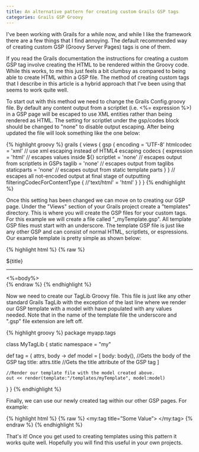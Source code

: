```yaml
---
title: An alternative pattern for creating custom Grails GSP tags
categories: Grails GSP Groovy
---
```


I've been working with Grails for a while now, and while I like the framework there
are a few things that I find annoying. The default recommended way of creating
custom GSP (Groovy Server Pages) tags is one of them.

If you read the Grails documentation the instructions for creating a custom GSP tag
 involve creating the HTML to be rendered within the Groovy code. While this works,
 to me this just feels a bit clumbsy as compared to being able to create HTML within
  a GSP file. The method of creating custom tags that I describe in this article is
  a hybrid approach that I've been using that seems to work quite well.

To start out with this method we need to change the Grails Config.groovy file. By
default any content output from a scriptlet (i.e. <%= expression %>) in a GSP page
will be escaped to use XML entities rather than being rendered as HTML. The setting
for scriptlet under the gsp/codes block should be changed to "none" to disable output
escaping. After being updated the file will look something like the one below:

{% highlight groovy %}
grails {
  views {
    gsp {
      encoding = 'UTF-8'
      htmlcodec = 'xml' // use xml escaping instead of HTML4 escaping
      codecs {
        expression = 'html' // escapes values inside ${}
        scriptlet = 'none' // escapes output from scriptlets in GSPs
        taglib = 'none' // escapes output from taglibs
        staticparts = 'none' // escapes output from static template parts
      }
    }
    // escapes all not-encoded output at final stage of outputting
    filteringCodecForContentType {
        //'text/html' = 'html'
    }
  }
}
{% endhighlight %}

Once this setting has been changed we can move on to creating our GSP page. Under
the "Views" section of your Grails project create a "templates" directory. This
is where you will create the GSP files for your custom tags. For this example we
will create a file called "\_myTemplate.gsp". All template GSP files must start
with an underscore. The template GSP file is just like any other GSP and can
consist of normal HTML, scriptlets, or espressions. Our example template is pretty
simple as shown below:

{% highlight html %}
{% raw %}
<div>
  ${title}
  <hr />
  <%=body%>
</div>
{% endraw %}
{% endhighlight %}

Now we need to create our TagLib Groovy file. This file is just like any other
standard Grails TagLib with the exception of the last line where we render our
GSP template with a model with have populated with any values needed. Note that
in the name of the template file the underscore and ".gsp" file extension are
left off.

{% highlight groovy %}
package myapp.tags

class MyTagLib {
  static namespace = "my"

  def tag = { attrs, body ->
    def model = [
      body: body(), //Gets the body of the GSP tag
      title: attrs.title //Gets the title attribute of the GSP tag
    ]

    //Render our template file with the model created above.
    out << render(template:"/templates/myTemplate", model:model)
  }
}
{% endhighlight %}

Finally, we can use our newly created tag within our other GSP pages. For example:

{% highlight html %}
{% raw %}
<my:tag title=”Some Value”>
    <!-- Content Here -->
</my:tag>
{% endraw %}
{% endhighlight %}

That's it! Once you get used to creating templates using this pattern it works
quite well. Hopefully you will find this useful in your own projects.
